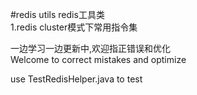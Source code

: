 #redis utils redis工具类    
1.redis cluster模式下常用指令集  
  
一边学习一边更新中,欢迎指正错误和优化    
Welcome to correct mistakes and optimize    
  
use TestRedisHelper.java to test     